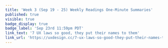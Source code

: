 ```yaml
---
title: 'Week 3 (Sep 19 - 25) Weekly Readings One-Minute Summaries'
published: true
visible: true
badge_display: true
badge_label: 'Sep 23rd 11:59pm PDT'
link_text: '7 UX laws so good, they put their names to them'
link_url: 'https://uxdesign.cc/7-ux-laws-so-good-they-put-their-names-to-them-dd7559b047e0'
---
```

